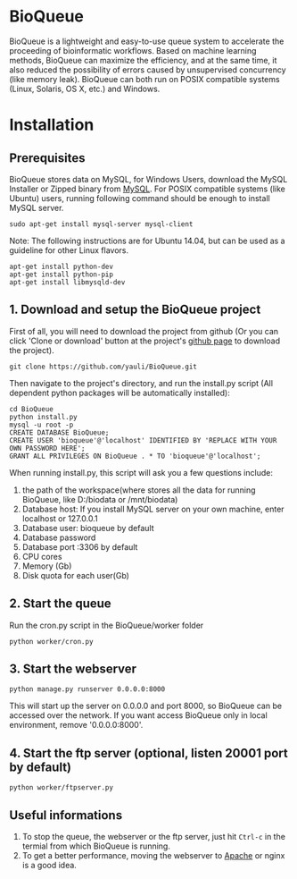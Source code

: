 # BioQueue
BioQueue is a lightweight and easy-to-use queue system to accelerate the proceeding of bioinformatic workflows. Based on machine learning methods, BioQueue can maximize the efficiency, and at the same time, it also reduced the possibility of errors caused by unsupervised concurrency (like memory leak). BioQueue can both run on POSIX compatible systems (Linux, Solaris, OS X, etc.) and Windows.
# Installation
## Prerequisites
BioQueue stores data on MySQL, for Windows Users, download the MySQL Installer or Zipped binary from [MySQL](http://www.mysql.com/downloads/). For POSIX compatible systems (like Ubuntu) users, running following command should be enough to install MySQL server.
```
sudo apt-get install mysql-server mysql-client
```
Note: The following instructions are for Ubuntu 14.04, but can be used as a guideline for other Linux flavors.
```
apt-get install python-dev
apt-get install python-pip
apt-get install libmysqld-dev
```
## 1. Download and setup the BioQueue project
First of all, you will need to download the project from github (Or you can click 'Clone or download' button at the project's [github page](https://github.com/yauli/BioQueue) to download the project).
```
git clone https://github.com/yauli/BioQueue.git
```
Then navigate to the project's directory, and run the install.py script (All dependent python packages will be automatically installed):
```
cd BioQueue
python install.py
mysql -u root -p
CREATE DATABASE BioQueue;
CREATE USER 'bioqueue'@'localhost' IDENTIFIED BY 'REPLACE WITH YOUR OWN PASSWORD HERE';
GRANT ALL PRIVILEGES ON BioQueue . * TO 'bioqueue'@'localhost';
```
When running install.py, this script will ask you a few questions include:
1. the path of the workspace(where stores all the data for running BioQueue, like D:/biodata or /mnt/biodata)
2. Database host: If you install MySQL server on your own machine, enter localhost or 127.0.0.1
3. Database user: bioqueue by default
4. Database password
5. Database port :3306 by default
6. CPU cores
7. Memory (Gb)
8. Disk quota for each user(Gb)
## 2. Start the queue
Run the cron.py script in the BioQueue/worker folder
```
python worker/cron.py
```
## 3. Start the webserver
```
python manage.py runserver 0.0.0.0:8000
```
This will start up the server on 0.0.0.0 and port 8000, so BioQueue can be accessed over the network. If you want access BioQueue only in local environment, remove '0.0.0.0:8000'.
## 4. Start the ftp server (optional, listen 20001 port by default)
```
python worker/ftpserver.py
```
## Useful informations
1. To stop the queue, the webserver or the ftp server, just hit `Ctrl-c` in the termial from which BioQueue is running.
2. To get a better performance, moving the webserver to [Apache](https://github.com/yauli/BioQueue/wiki/Use-CPBQueue-with-Apache-and-mod_wsgi) or nginx is a good idea. 
